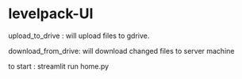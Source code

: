# levelpack-UI

 upload_to_drive : will upload files to gdrive.

download_from_drive: will download changed files to server machine

to start : streamlit run home.py